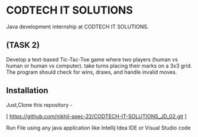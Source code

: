 # CODTECH IT SOLUTIONS
Java development internship at CODTECH IT SOLUTIONS.

##  (TASK 2)
Develop a text-based Tic-Tac-Toe game where two players (human vs human or human vs computer).
take turns placing their marks on a 3x3 grid.
The program should check for wins, draws, and handle invalid moves.

## Installation
Just,Clone this repository -

[ https://github.com/nikhil-spec-22/CODTECH-IT-SOLUTIONS_JD_02.git ]

Run File using any java application like Intellij Idea IDE or Visual Studio code
